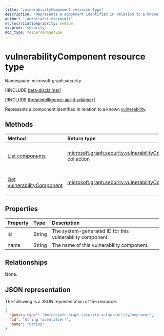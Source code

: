 ```yaml
---
title: "vulnerabilityComponent resource type"
description: "Represents a component identified in relation to a known vulnerability."
author: "joerattazzi-microsoft"
ms.localizationpriority: medium
ms.prod: "security"
doc_type: resourcePageType
---
```


# vulnerabilityComponent resource type

Namespace: microsoft.graph.security

[!INCLUDE [beta-disclaimer](../../includes/beta-disclaimer.md)]

[!INCLUDE [threatintelligence-api-disclaimer](../../includes/threatintelligence-api-disclaimer.md)]

Represents a component identified in relation to a known [vulnerability](../resources/security-vulnerability.md).

## Methods

|Method|Return type|Description|
|:---|:---|:---|
|[List components](../api/security-vulnerability-list-components.md)|[microsoft.graph.security.vulnerabilityComponent](../resources/security-vulnerabilitycomponent.md) collection| Get a list of vulnerabilityComponent objects related to a known [vulnerability](../resources/security-vulnerability.md).|
|[Get vulnerabilityComponent](../api/security-vulnerabilitycomponent-get.md)|[microsoft.graph.security.vulnerabilityComponent](../resources/security-vulnerabilitycomponent.md)|Read the properties and relationships of a vulnerabilityComponent object.|

## Properties

|Property|Type|Description|
|:---|:---|:---|
|id|String|The system-generated ID for this vulnerability component.|
|name|String|The name of this vulnerability component.|

## Relationships

None.

## JSON representation

The following is a JSON representation of the resource.
<!-- {
  "blockType": "resource",
  "keyProperty": "id",
  "@odata.type": "microsoft.graph.security.vulnerabilityComponent",
  "openType": false
}
-->
``` json
{
  "@odata.type": "#microsoft.graph.security.vulnerabilityComponent",
  "id": "String (identifier)",
  "name": "String"
}
```
